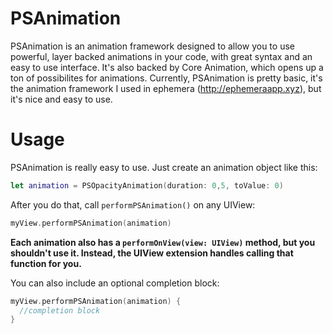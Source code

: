 # PSAnimation
PSAnimation is an animation framework designed to allow you to use powerful, layer backed animations in your code, with great syntax and an easy to use interface. It's also backed by Core Animation, which opens up a ton of possibilites for animations. Currently, PSAnimation is pretty basic, it's the animation framework I used in ephemera (http://ephemeraapp.xyz), but it's nice and easy to use.

# Usage
PSAnimation is really easy to use. Just create an animation object like this: 

```Swift
let animation = PSOpacityAnimation(duration: 0,5, toValue: 0)
```

After you do that, call `performPSAnimation()` on any UIView:

```Swift
myView.performPSAnimation(animation)
```

**Each animation also has a `performOnView(view: UIView)` method, but you shouldn't use it. Instead, the UIView extension handles calling that function for you.**

You can also include an optional completion block:

```Swift
myView.performPSAnimation(animation) {
  //completion block
}
```
